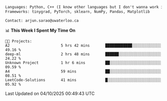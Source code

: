```txt
Languages: Python, C++ (I know other languages but I don't wanna work in em)
Frameworks: tinygrad, PyTorch, sklearn, NumPy, Pandas, Matplotlib

Contact: arjun.sarao@uwaterloo.ca
```

<!--START_SECTION:waka-->
📊 **This Week I Spent My Time On** 

```text
🐱‍💻 Projects: 
A2                       5 hrs 42 mins       ████████████░░░░░░░░░░░░░   49.16 % 
deep-ml                  2 hrs 48 mins       ██████░░░░░░░░░░░░░░░░░░░   24.22 % 
Unknown Project          1 hr 6 mins         ██░░░░░░░░░░░░░░░░░░░░░░░   09.59 % 
A4                       59 mins             ██░░░░░░░░░░░░░░░░░░░░░░░   08.51 % 
LeetCode-Solutions       41 mins             █░░░░░░░░░░░░░░░░░░░░░░░░   05.92 % 
```


 Last Updated on 04/10/2025 00:49:43 UTC
<!--END_SECTION:waka-->
